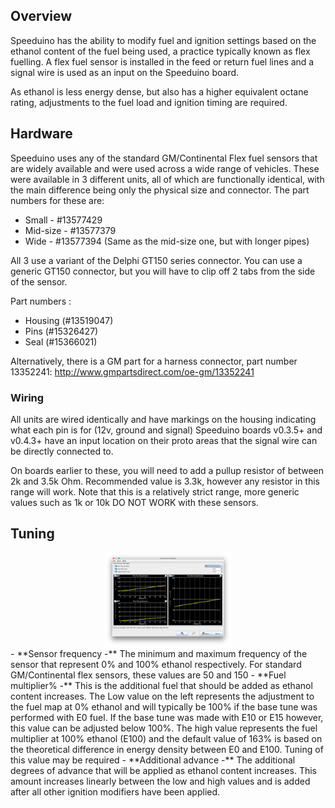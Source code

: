 Overview
--------

Speeduino has the ability to modify fuel and ignition settings based on the ethanol content of the fuel being used, a practice typically known as flex fuelling. A flex fuel sensor is installed in the feed or return fuel lines and a signal wire is used as an input on the Speeduino board.

As ethanol is less energy dense, but also has a higher equivalent octane rating, adjustments to the fuel load and ignition timing are required.

Hardware
--------

Speeduino uses any of the standard GM/Continental Flex fuel sensors that are widely available and were used across a wide range of vehicles. These were available in 3 different units, all of which are functionally identical, with the main difference being only the physical size and connector. The part numbers for these are:

-   Small - \#13577429
-   Mid-size - \#13577379
-   Wide - \#13577394 (Same as the mid-size one, but with longer pipes)

All 3 use a variant of the Delphi GT150 series connector. You can use a generic GT150 connector, but you will have to clip off 2 tabs from the side of the sensor.

Part numbers :

-   Housing (\#13519047)
-   Pins (\#15326427)
-   Seal (\#15366021)

Alternatively, there is a GM part for a harness connector, part number 13352241: <http://www.gmpartsdirect.com/oe-gm/13352241>

### Wiring

All units are wired identically and have markings on the housing indicating what each pin is for (12v, ground and signal) Speeduino boards v0.3.5+ and v0.4.3+ have an input location on their proto areas that the signal wire can be directly connected to.

On boards earlier to these, you will need to add a pullup resistor of between 2k and 3.5k Ohm. Recommended value is 3.3k, however any resistor in this range will work. Note that this is a relatively strict range, more generic values such as 1k or 10k DO NOT WORK with these sensors.

Tuning
------

<center>
<img src="https://raw.githubusercontent.com/speeduino/wiki/master/flex/flex_settings.png" width="40%" />

</center>
-   **Sensor frequency -** The minimum and maximum frequency of the sensor that represent 0% and 100% ethanol respectively. For standard GM/Continental flex sensors, these values are 50 and 150
-   **Fuel multiplier% -** This is the additional fuel that should be added as ethanol content increases. The Low value on the left represents the adjustment to the fuel map at 0% ethanol and will typically be 100% if the base tune was performed with E0 fuel. If the base tune was made with E10 or E15 however, this value can be adjusted below 100%. The high value represents the fuel multiplier at 100% ethanol (E100) and the default value of 163% is based on the theoretical difference in energy density between E0 and E100. Tuning of this value may be required
-   **Additional advance -** The additional degrees of advance that will be applied as ethanol content increases. This amount increases linearly between the low and high values and is added after all other ignition modifiers have been applied.
